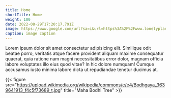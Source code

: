 ```yaml
---
title: Home
shortTitle: Home
weight: 100
date: 2022-08-29T17:20:17.791Z
image: https://www.google.com/url?sa=i&url=https%3A%2F%2Fwww.lonelyplanet.com%2Fsri-lanka%2Fthe-hill-country%2Fkandy%2Fattractions%2Ftemple-of-the-sacred-tooth-relic%2Fa%2Fpoi-sig%2F450797%2F357477&psig=AOvVaw0gfDsz7ukURR6EY9328PKH&ust=1666468822672000&source=images&cd=vfe&ved=0CAwQjRxqFwoTCMip16WO8voCFQAAAAAdAAAAABAR
caption: image caption
---
```

Lorem ipsum dolor sit amet consectetur adipisicing elit. Similique odit beatae porro, veritatis atque facere provident aliquam maxime consequatur quaerat, quia ratione nam magni necessitatibus error dolor, magnam officia labore voluptates illo eius quod vitae? In hic dolore numquam! Cumque accusamus iusto minima labore dicta ut repudiandae tenetur ducimus at.

{{< figure src="https://upload.wikimedia.org/wikipedia/commons/e/e4/Bodhgaya_3639641913_f4c5f73689_t.jpg" title="Maha Bodhi Tree" >}}